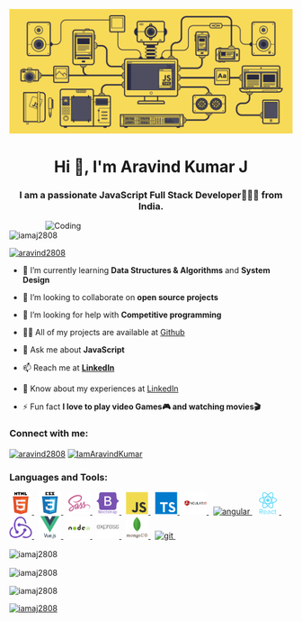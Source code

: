 [![MasterHead](https://github.com/IamAJ2808/IamAJ2808/blob/master/images/JS%20Banner%20image.gif)](https://www.linkedin.com/in/iamaj2808)

<h1 align="center">Hi 👋, I'm Aravind Kumar J</h1>
<h3 align="center">I am a passionate JavaScript Full Stack Developer👨🏻‍💻 from India.</h3>
<img align="right" alt="Coding" width="440" src="https://cdn.dribbble.com/users/2514208/screenshots/9457622/media/30a1e1fa2d62e32d6b3e592518bfa6e5.gif"/>

<p align="left"> <img src="https://komarev.com/ghpvc/?username=iamaj2808&label=Profile%20views&color=0e75b6&style=flat" alt="iamaj2808" /> </p>

<p align="left"> <a href="https://twitter.com/aravind2808" target="blank"><img src="https://img.shields.io/twitter/follow/aravind2808?logo=twitter&style=for-the-badge" alt="aravind2808" /></a> </p>

- 🌱 I’m currently learning **Data Structures & Algorithms** and **System Design**

- 👯 I’m looking to collaborate on **open source projects**

- 🤝 I’m looking for help with **Competitive programming**

- 👨‍💻 All of my projects are available at [Github](https://github.com/IamAravindKumar)

- 💬 Ask me about **JavaScript**

- 📫 Reach me at [**LinkedIn**](https://www.linkedin.com/in/IamAravindKumar)

- 📄 Know about my experiences at [LinkedIn](https://www.linkedin.com/in/IamAravindKumar)

- ⚡ Fun fact **I love to play video Games🎮 and watching movies🎬**

<h3 align="left">Connect with me:</h3>
<p align="left">
<a href="https://twitter.com/aravind2808" target="blank"><img align="center" src="https://raw.githubusercontent.com/rahuldkjain/github-profile-readme-generator/master/src/images/icons/Social/twitter.svg" alt="aravind2808" height="30" width="40" /></a>
<a href="https://linkedin.com/in/IamAravindKumar" target="blank"><img align="center" src="https://raw.githubusercontent.com/rahuldkjain/github-profile-readme-generator/master/src/images/icons/Social/linked-in-alt.svg" alt="IamAravindKumar" height="30" width="40" /></a>
</p>

<h3 align="left">Languages and Tools:</h3>
<p align="left"> 
<a href="https://www.w3.org/html/" target="_blank" rel="noreferrer"> <img src="https://raw.githubusercontent.com/devicons/devicon/master/icons/html5/html5-original-wordmark.svg" alt="html5" width="40" height="40"/> </a>&nbsp; 
<a href="https://www.w3schools.com/css/" target="_blank" rel="noreferrer"> <img src="https://raw.githubusercontent.com/devicons/devicon/master/icons/css3/css3-original-wordmark.svg" alt="css3" width="40" height="40"/> </a>&nbsp; 
<a href="https://sass-lang.com" target="_blank" rel="noreferrer"> <img src="https://raw.githubusercontent.com/devicons/devicon/master/icons/sass/sass-original.svg" alt="sass" width="40" height="40"/> </a>&nbsp; 
<a href="https://getbootstrap.com" target="_blank" rel="noreferrer"> <img src="https://raw.githubusercontent.com/devicons/devicon/master/icons/bootstrap/bootstrap-plain-wordmark.svg" alt="bootstrap" width="40" height="40"/> </a>&nbsp; 
<a href="https://developer.mozilla.org/en-US/docs/Web/JavaScript" target="_blank" rel="noreferrer"> <img src="https://raw.githubusercontent.com/devicons/devicon/master/icons/javascript/javascript-original.svg" alt="javascript" width="40" height="40"/> </a>&nbsp; 
<a href="https://www.typescriptlang.org/" target="_blank" rel="noreferrer"> <img src="https://raw.githubusercontent.com/devicons/devicon/master/icons/typescript/typescript-original.svg" alt="typescript" width="40" height="40"/> </a>&nbsp; 
<a href="https://angular.io" target="_blank" rel="noreferrer"> <img src="https://raw.githubusercontent.com/devicons/devicon/master/icons/angularjs/angularjs-original-wordmark.svg" alt="angularjs" width="40" height="40"/> </a>&nbsp; 
<a href="https://angular.io" target="_blank" rel="noreferrer"> <img src="https://angular.io/assets/images/logos/angular/angular.svg" alt="angular" width="40" height="40"/> </a>&nbsp; 
<a href="https://reactjs.org/" target="_blank" rel="noreferrer"> <img src="https://raw.githubusercontent.com/devicons/devicon/master/icons/react/react-original-wordmark.svg" alt="react" width="40" height="40"/> </a>&nbsp; 
<a href="https://redux.js.org" target="_blank" rel="noreferrer"> <img src="https://raw.githubusercontent.com/devicons/devicon/master/icons/redux/redux-original.svg" alt="redux" width="40" height="40"/> </a>&nbsp; 
<a href="https://vuejs.org/" target="_blank" rel="noreferrer"> <img src="https://raw.githubusercontent.com/devicons/devicon/master/icons/vuejs/vuejs-original-wordmark.svg" alt="vuejs" width="40" height="40"/> </a>&nbsp; 
<a href="https://nodejs.org" target="_blank" rel="noreferrer"> <img src="https://raw.githubusercontent.com/devicons/devicon/master/icons/nodejs/nodejs-original-wordmark.svg" alt="nodejs" width="40" height="40"/> </a>&nbsp; 
<a href="https://expressjs.com" target="_blank" rel="noreferrer"> <img src="https://raw.githubusercontent.com/devicons/devicon/master/icons/express/express-original-wordmark.svg" alt="express" width="40" height="40"/> </a>&nbsp; 
<a href="https://www.mongodb.com/" target="_blank" rel="noreferrer"> <img src="https://raw.githubusercontent.com/devicons/devicon/master/icons/mongodb/mongodb-original-wordmark.svg" alt="mongodb" width="40" height="40"/> </a>&nbsp; 
<a href="https://git-scm.com/" target="_blank" rel="noreferrer"> <img src="https://www.vectorlogo.zone/logos/git-scm/git-scm-icon.svg" alt="git" width="40" height="40"/> </a>&nbsp; 
<!-- <a href="https://www.mysql.com/" target="_blank" rel="noreferrer"> <img src="https://raw.githubusercontent.com/devicons/devicon/master/icons/mysql/mysql-original-wordmark.svg" alt="mysql" width="40" height="40"/> </a>&nbsp;  -->
 <!-- <a href="https://www.postgresql.org" target="_blank" rel="noreferrer"> <img src="https://raw.githubusercontent.com/devicons/devicon/master/icons/postgresql/postgresql-original-wordmark.svg" alt="postgresql" width="40" height="40"/> </a>&nbsp;  -->
</p>

<p><img align="center" src="https://github-readme-stats.vercel.app/api/top-langs?username=iamaj2808&show_icons=true&locale=en&layout=compact" alt="iamaj2808" /></p>

<p><img align="center" src="https://github-readme-stats.vercel.app/api?username=iamaj2808&show_icons=true&locale=en" alt="iamaj2808" /></p>

<p><img align="center" src="https://github-readme-streak-stats.herokuapp.com/?user=iamaj2808&" alt="iamaj2808" /></p>

<p align="left"> <a href="https://github.com/ryo-ma/github-profile-trophy"><img src="https://github-profile-trophy.vercel.app/?username=iamaj2808" alt="iamaj2808" /></a> </p>
